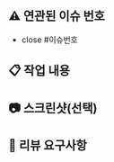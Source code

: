 ## ⚠️ 연관된 이슈 번호 <!--이슈번호를 작성해주세요 e.g. #11 -->
- close #이슈번호
## 📋 작업 내용

## 📷 스크린샷(선택) 

## 💬 리뷰 요구사항
